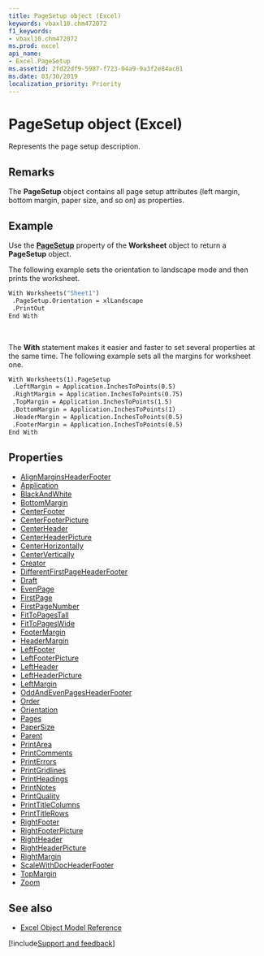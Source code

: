 ```yaml
---
title: PageSetup object (Excel)
keywords: vbaxl10.chm472072
f1_keywords:
- vbaxl10.chm472072
ms.prod: excel
api_name:
- Excel.PageSetup
ms.assetid: 2fd22df9-5987-f723-04a9-9a3f2e84ac81
ms.date: 03/30/2019
localization_priority: Priority
---
```



# PageSetup object (Excel)

Represents the page setup description.


## Remarks

The **PageSetup** object contains all page setup attributes (left margin, bottom margin, paper size, and so on) as properties.


## Example

Use the **[PageSetup](Excel.Worksheet.PageSetup.md)** property of the **Worksheet** object to return a **PageSetup** object. 

The following example sets the orientation to landscape mode and then prints the worksheet.

```vb
With Worksheets("Sheet1") 
 .PageSetup.Orientation = xlLandscape 
 .PrintOut 
End With
```

<br/>

The **With** statement makes it easier and faster to set several properties at the same time. The following example sets all the margins for worksheet one.

```vb
With Worksheets(1).PageSetup 
 .LeftMargin = Application.InchesToPoints(0.5) 
 .RightMargin = Application.InchesToPoints(0.75) 
 .TopMargin = Application.InchesToPoints(1.5) 
 .BottomMargin = Application.InchesToPoints(1) 
 .HeaderMargin = Application.InchesToPoints(0.5) 
 .FooterMargin = Application.InchesToPoints(0.5) 
End With
```


## Properties

- [AlignMarginsHeaderFooter](Excel.PageSetup.AlignMarginsHeaderFooter.md)
- [Application](Excel.PageSetup.Application.md)
- [BlackAndWhite](Excel.PageSetup.BlackAndWhite.md)
- [BottomMargin](Excel.PageSetup.BottomMargin.md)
- [CenterFooter](Excel.PageSetup.CenterFooter.md)
- [CenterFooterPicture](Excel.PageSetup.CenterFooterPicture.md)
- [CenterHeader](Excel.PageSetup.CenterHeader.md)
- [CenterHeaderPicture](Excel.PageSetup.CenterHeaderPicture.md)
- [CenterHorizontally](Excel.PageSetup.CenterHorizontally.md)
- [CenterVertically](Excel.PageSetup.CenterVertically.md)
- [Creator](Excel.PageSetup.Creator.md)
- [DifferentFirstPageHeaderFooter](Excel.PageSetup.DifferentFirstPageHeaderFooter.md)
- [Draft](Excel.PageSetup.Draft.md)
- [EvenPage](Excel.PageSetup.EvenPage.md)
- [FirstPage](Excel.PageSetup.FirstPage.md)
- [FirstPageNumber](Excel.PageSetup.FirstPageNumber.md)
- [FitToPagesTall](Excel.PageSetup.FitToPagesTall.md)
- [FitToPagesWide](Excel.PageSetup.FitToPagesWide.md)
- [FooterMargin](Excel.PageSetup.FooterMargin.md)
- [HeaderMargin](Excel.PageSetup.HeaderMargin.md)
- [LeftFooter](Excel.PageSetup.LeftFooter.md)
- [LeftFooterPicture](Excel.PageSetup.LeftFooterPicture.md)
- [LeftHeader](Excel.PageSetup.LeftHeader.md)
- [LeftHeaderPicture](Excel.PageSetup.LeftHeaderPicture.md)
- [LeftMargin](Excel.PageSetup.LeftMargin.md)
- [OddAndEvenPagesHeaderFooter](Excel.PageSetup.OddAndEvenPagesHeaderFooter.md)
- [Order](Excel.PageSetup.Order.md)
- [Orientation](Excel.PageSetup.Orientation.md)
- [Pages](Excel.PageSetup.Pages.md)
- [PaperSize](Excel.PageSetup.PaperSize.md)
- [Parent](Excel.PageSetup.Parent.md)
- [PrintArea](Excel.PageSetup.PrintArea.md)
- [PrintComments](Excel.PageSetup.PrintComments.md)
- [PrintErrors](Excel.PageSetup.PrintErrors.md)
- [PrintGridlines](Excel.PageSetup.PrintGridlines.md)
- [PrintHeadings](Excel.PageSetup.PrintHeadings.md)
- [PrintNotes](Excel.PageSetup.PrintNotes.md)
- [PrintQuality](Excel.PageSetup.PrintQuality.md)
- [PrintTitleColumns](Excel.PageSetup.PrintTitleColumns.md)
- [PrintTitleRows](Excel.PageSetup.PrintTitleRows.md)
- [RightFooter](Excel.PageSetup.RightFooter.md)
- [RightFooterPicture](Excel.PageSetup.RightFooterPicture.md)
- [RightHeader](Excel.PageSetup.RightHeader.md)
- [RightHeaderPicture](Excel.PageSetup.RightHeaderPicture.md)
- [RightMargin](Excel.PageSetup.RightMargin.md)
- [ScaleWithDocHeaderFooter](Excel.PageSetup.ScaleWithDocHeaderFooter.md)
- [TopMargin](Excel.PageSetup.TopMargin.md)
- [Zoom](Excel.PageSetup.Zoom.md)


## See also

- [Excel Object Model Reference](overview/Excel/object-model.md)

[!include[Support and feedback](~/includes/feedback-boilerplate.md)]